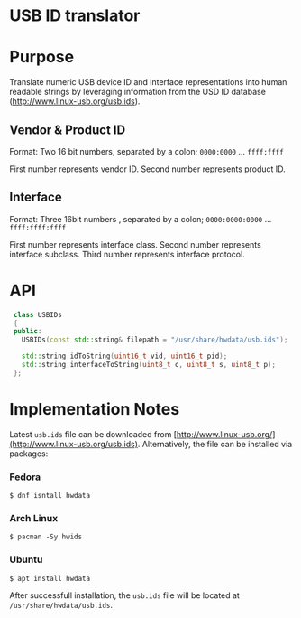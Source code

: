 USB ID translator
=================

# Purpose

Translate numeric USB device ID and interface representations into human readable strings by leveraging information from the USD ID database (http://www.linux-usb.org/usb.ids).

## Vendor & Product ID

Format: Two 16 bit numbers, separated by a colon; `0000:0000` ... `ffff:ffff`

First number represents vendor ID.
Second number represents product ID.

## Interface

Format: Three 16bit numbers
, separated by a colon; `0000:0000:0000` ... `ffff:ffff:ffff`

First number represents interface class.
Second number represents interface subclass.
Third number represents interface protocol.

# API
```c++
 class USBIDs
 {
 public:
   USBIDs(const std::string& filepath = "/usr/share/hwdata/usb.ids");

   std::string idToString(uint16_t vid, uint16_t pid);
   std::string interfaceToString(uint8_t c, uint8_t s, uint8_t p);
 };
 ```

# Implementation Notes
Latest `usb.ids` file can be downloaded from [http://www.linux-usb.org/](http://www.linux-usb.org/usb.ids).
Alternatively, the file can be installed via packages:

### Fedora
`$ dnf isntall hwdata`
### Arch Linux
`$ pacman -Sy hwids`
### Ubuntu
`$ apt install hwdata`

After successfull installation, the `usb.ids` file will be located at `/usr/share/hwdata/usb.ids`.
